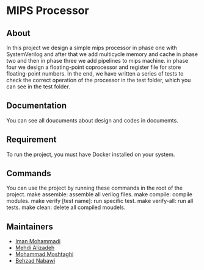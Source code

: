 
# MIPS Processor

## About

In this project we design a simple mips processor in phase one with SystemVerilog and after that we add multicycle memory and cache in phase two and then in phase three we add pipelines to mips machine. in phase four we design a floating-point coprocessor and register file for store floating-point numbers.
In the end, we have written a series of tests to check the correct operation of the processor in the test folder, which you can see in the test folder.

## Documentation
You can see all doucuments about design and codes in documemts.

## Requirement
To run the project, you must have Docker installed on your system.

## Commands
You can use the project by running these commands in the root of the project.
make assemble: assemble all verilog files.
make compile: compile modules.
make verify [test name]: run specific test.
make verify-all: run all tests.
make clean: delete all compiled moudels.

## Maintainers
- [Iman Mohammadi](https://github.com/Imanm02)
- [Mehdi Alizadeh](https://github.com/alizademhdi)
- [Mohammad Moshtaghi](https://github.com/MohammadMoshtagh)
- [Behzad Nabawi](https://github.com/behzadnabawi)
